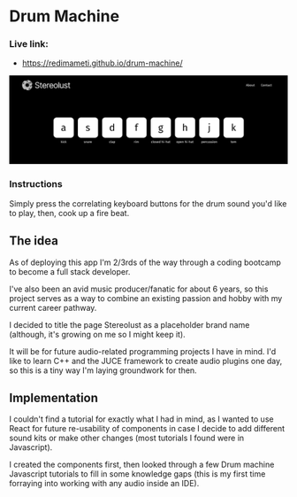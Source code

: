 # Drum Machine

### Live link:

-   https://redimameti.github.io/drum-machine/

![screen capture of application](screencap.png)

### Instructions

Simply press the correlating keyboard buttons for the drum sound you'd like to play, then, cook up a fire beat.

## The idea

As of deploying this app I'm 2/3rds of the way through a coding bootcamp to become a full stack developer.

I've also been an avid music producer/fanatic for about 6 years, so this project serves as a way to combine an existing passion and hobby with my current career pathway.

I decided to title the page Stereolust as a placeholder brand name (although, it's growing on me so I might keep it).

It will be for future audio-related programming projects I have in mind. I'd like to learn C++ and the JUCE framework to create audio plugins one day, so this is a tiny way I'm laying groundwork for then.

## Implementation

I couldn't find a tutorial for exactly what I had in mind, as I wanted to use React for future re-usability of components in case I decide to add different sound kits or make other changes (most tutorials I found were in Javascript).

I created the components first, then looked through a few Drum machine Javascript tutorials to fill in some knowledge gaps (this is my first time forraying into working with any audio inside an IDE).
